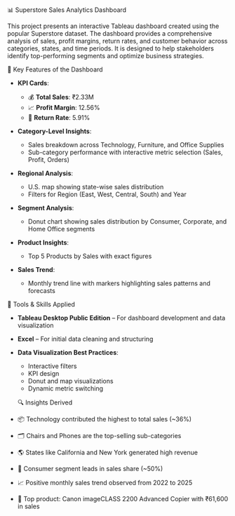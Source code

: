 📊 Superstore Sales Analytics Dashboard

This project presents an interactive Tableau dashboard created using the popular Superstore dataset. The dashboard provides a comprehensive analysis of sales, profit margins, return rates, and customer behavior across categories, states, and time periods. It is designed to help stakeholders identify top-performing segments and optimize business strategies.

📌 Key Features of the Dashboard

- **KPI Cards**:
  - 💰 **Total Sales**: ₹2.33M
  - 📈 **Profit Margin**: 12.56%
  - 🔄 **Return Rate**: 5.91%

- **Category-Level Insights**:
  - Sales breakdown across Technology, Furniture, and Office Supplies
  - Sub-category performance with interactive metric selection (Sales, Profit, Orders)

- **Regional Analysis**:
  - U.S. map showing state-wise sales distribution
  - Filters for Region (East, West, Central, South) and Year

- **Segment Analysis**:
  - Donut chart showing sales distribution by Consumer, Corporate, and Home Office segments

- **Product Insights**:
  - Top 5 Products by Sales with exact figures

- **Sales Trend**:
  - Monthly trend line with markers highlighting sales patterns and forecasts

🧰 Tools & Skills Applied

- **Tableau Desktop Public Edition** – For dashboard development and data visualization  
- **Excel** – For initial data cleaning and structuring  
- **Data Visualization Best Practices**:
  - Interactive filters
  - KPI design
  - Donut and map visualizations
  - Dynamic metric switching
 
  🔍 Insights Derived

- 📦 Technology contributed the highest to total sales (~36%)
- 🗂 Chairs and Phones are the top-selling sub-categories
- 🌎 States like California and New York generated high revenue
- 👥 Consumer segment leads in sales share (~50%)
- 📈 Positive monthly sales trend observed from 2022 to 2025
- 💼 Top product: Canon imageCLASS 2200 Advanced Copier with ₹61,600 in sales

